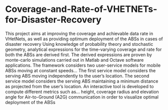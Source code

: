 # Coverage-and-Rate-of-VHETNETs-for-Disaster-Recovery
This project aims at improving the coverage and achievable data rate in VHetNets, as well as providing optimum deployment of the ABSs in cases of disaster recovery
Using knowledge of probability theory and stochastic geometry, analytical expressions for the time-varying coverage and rate for both the ABSs are derived first. 
The derived expressions are proven by monte-carlo simulations carried out in Matlab and Octave software applications. 
The framework considers two user-service models for mobile ABSs moving at constant speeds... 
The first service model considers the serving ABS moving independently to the user’s location. 
The second service model considers the serving ABS maintaining a minimum distance as projected from the user’s location. 
An interactive tool is developed to compute different metrics such as...
height, coverage radius and elevation angle for Air-to-Ground (A2G) communication in order to
visualize optimal deployment of the ABSs
